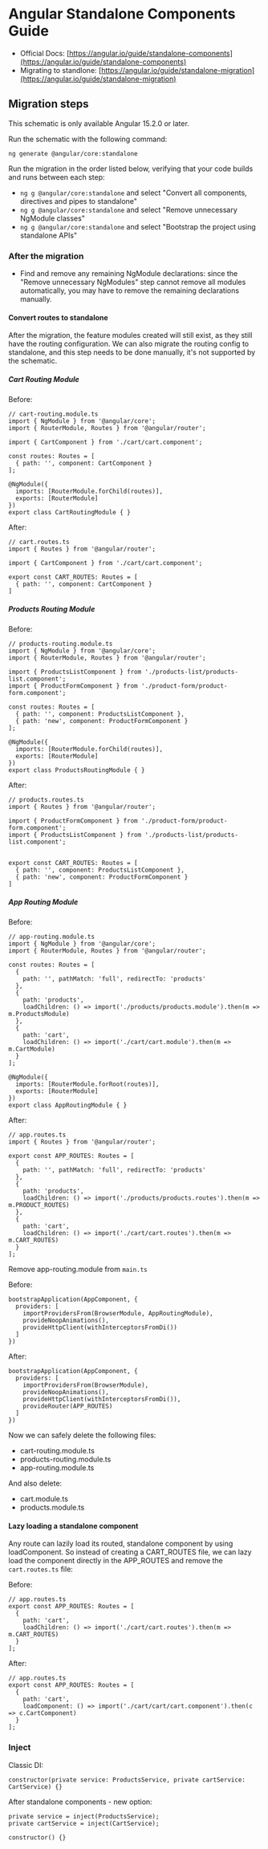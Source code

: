 # Angular Standalone Components Guide

- Official Docs: [https://angular.io/guide/standalone-components](https://angular.io/guide/standalone-components)
- Migrating to standlone: [https://angular.io/guide/standalone-migration](https://angular.io/guide/standalone-migration)

## Migration steps

This schematic is only available Angular 15.2.0 or later.

Run the schematic with the following command:

```
ng generate @angular/core:standalone
```

Run the migration in the order listed below, verifying that your code builds and runs between each step:

- `ng g @angular/core:standalone` and select "Convert all components, directives and pipes to standalone"
- `ng g @angular/core:standalone` and select "Remove unnecessary NgModule classes"
- `ng g @angular/core:standalone` and select "Bootstrap the project using standalone APIs"

### After the migration

- Find and remove any remaining NgModule declarations: since the "Remove unnecessary NgModules" step cannot remove all modules automatically, you may have to remove the remaining declarations manually.

#### Convert routes to standalone

After the migration, the feature modules created will still exist, as they still have the routing configuration. We can also migrate the routing config to standalone, and this step needs to be done manually, it's not supported by the schematic.

##### Cart Routing Module

Before:

```
// cart-routing.module.ts
import { NgModule } from '@angular/core';
import { RouterModule, Routes } from '@angular/router';

import { CartComponent } from './cart/cart.component';

const routes: Routes = [
  { path: '', component: CartComponent }
];

@NgModule({
  imports: [RouterModule.forChild(routes)],
  exports: [RouterModule]
})
export class CartRoutingModule { }

```

After:

```
// cart.routes.ts
import { Routes } from '@angular/router';

import { CartComponent } from './cart/cart.component';

export const CART_ROUTES: Routes = [
  { path: '', component: CartComponent }
]
```

##### Products Routing Module

Before:

```
// products-routing.module.ts
import { NgModule } from '@angular/core';
import { RouterModule, Routes } from '@angular/router';

import { ProductsListComponent } from './products-list/products-list.component';
import { ProductFormComponent } from './product-form/product-form.component';

const routes: Routes = [
  { path: '', component: ProductsListComponent },
  { path: 'new', component: ProductFormComponent }
];

@NgModule({
  imports: [RouterModule.forChild(routes)],
  exports: [RouterModule]
})
export class ProductsRoutingModule { }
```

After:

```
// products.routes.ts
import { Routes } from '@angular/router';

import { ProductFormComponent } from './product-form/product-form.component';
import { ProductsListComponent } from './products-list/products-list.component';


export const CART_ROUTES: Routes = [
  { path: '', component: ProductsListComponent },
  { path: 'new', component: ProductFormComponent }
]
```

##### App Routing Module

Before:

```
// app-routing.module.ts
import { NgModule } from '@angular/core';
import { RouterModule, Routes } from '@angular/router';

const routes: Routes = [
  {
    path: '', pathMatch: 'full', redirectTo: 'products'
  },
  {
    path: 'products',
    loadChildren: () => import('./products/products.module').then(m => m.ProductsModule)
  },
  {
    path: 'cart',
    loadChildren: () => import('./cart/cart.module').then(m => m.CartModule)
  }
];

@NgModule({
  imports: [RouterModule.forRoot(routes)],
  exports: [RouterModule]
})
export class AppRoutingModule { }

```

After:

```
// app.routes.ts
import { Routes } from '@angular/router';

export const APP_ROUTES: Routes = [
  {
    path: '', pathMatch: 'full', redirectTo: 'products'
  },
  {
    path: 'products',
    loadChildren: () => import('./products/products.routes').then(m => m.PRODUCT_ROUTES)
  },
  {
    path: 'cart',
    loadChildren: () => import('./cart/cart.routes').then(m => m.CART_ROUTES)
  }
];
```

Remove app-routing.module from `main.ts`

Before:

```
bootstrapApplication(AppComponent, {
  providers: [
    importProvidersFrom(BrowserModule, AppRoutingModule),
    provideNoopAnimations(),
    provideHttpClient(withInterceptorsFromDi())
  ]
})
```

After:

```
bootstrapApplication(AppComponent, {
  providers: [
    importProvidersFrom(BrowserModule),
    provideNoopAnimations(),
    provideHttpClient(withInterceptorsFromDi()),
    provideRouter(APP_ROUTES)
  ]
})
```

Now we can safely delete the following files:

- cart-routing.module.ts
- products-routing.module.ts
- app-routing.module.ts

And also delete:

- cart.module.ts
- products.module.ts

#### Lazy loading a standalone component

Any route can lazily load its routed, standalone component by using loadComponent. So instead of creating a CART_ROUTES file, we can lazy load the component directly in the APP_ROUTES and remove the `cart.routes.ts` file:

Before:

```
// app.routes.ts
export const APP_ROUTES: Routes = [
  {
    path: 'cart',
    loadChildren: () => import('./cart/cart.routes').then(m => m.CART_ROUTES)
  }
];
```

After:

```
// app.routes.ts
export const APP_ROUTES: Routes = [
  {
    path: 'cart',
    loadComponent: () => import('./cart/cart/cart.component').then(c => c.CartComponent)
  }
];
```

### Inject

Classic DI:

```
constructor(private service: ProductsService, private cartService: CartService) {}
```

After standalone components - new option:

```
private service = inject(ProductsService);
private cartService = inject(CartService);

constructor() {}
```
